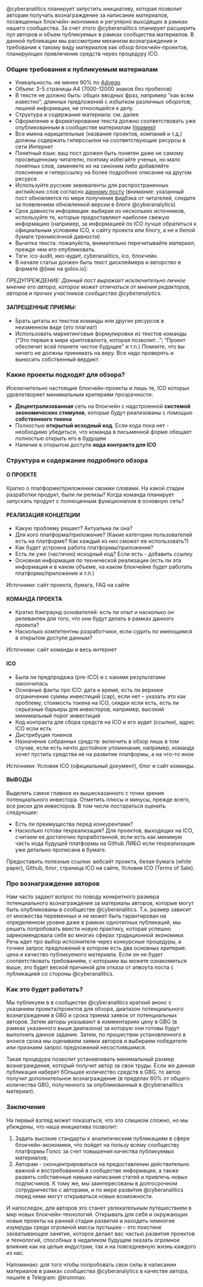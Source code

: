 @cyberanalitics планирует запустить инициативу, которая позволит авторам получать вознаграждение за написание материалов, посвященных блокчейн-экономике и регулярно выходящих в рамках нашего сообщества. За счет этого @cyberanalitics планирует расширить пул авторов и объем публикуемых в рамках сообщества материалов. В данной публикации мы рассмотрим механизм вознаграждения и требования к такому виду материалов как обзор блокчейн-проектов, планирующих привлечение средств через процедуру ICO. 

### Общие требования к публикуемым материалам

* Уникальность: не менее 90% по [Advego](https://advego.ru/)
* Объем: 3-5 страницы A4 (7000-12000 знаков без пробелов)
* В тексте не должно быть: общих вводных фраз, например “как всем известно”; длинных предложений с избытком различных оборотов; лишней информации, не относящейся к делу.
* Структура и содержание материала: см. далее
* Оформ­ле­ние  и форматирование текста должно соответствовать уже опубликованным в сообществе материалам ([пример](https://golos.io/blockchain/@cyberanalytics/satoshi-fund-otchyot-po-ico-0x))
* Все имена нарицательные (название проектов, компаний и т.д.) должны содержать гиперссылки на соответствующие ресурсы в сети Интернет
* Понятный язык: ваш пост должен быть понятен даже не самому  просвещенному читателю, поэтому избегайте ученых, но мало понятных слов, заменяете их на синоним либо добавляйте пояснение и гиперссылку на более подробное описание на другом ресурсе
* Используйте русские эквиваленты для распространенных английских слов согласно [данному посту](https://golos.io/vox-populi/@cyberanalytics/kak-pisat-pro-kripto-ekonomiku-na-russkom-yazyke) (внимание: указанный пост обновляется по мере получения фидбэка от читателей, следите за появлением обновленной версии в блоге @cyberanalytics) 
* Срок давности информации: выбирая из нескольких источников, используйте те, которые предоставляют наиболее свежую информацию (например, за информацией по ICO лучше обратиться к официальным условиям ICO, к сайту проекта или блогу, а не к белой бумаге трехмесячной давности)
* Вычитка тек­ста: пожа­луй­ста, вни­ма­тельно пере­чи­ты­вайте материал, прежде чем его опубликовать.
* Тэги: ico-audit, ико-аудит, cyberanalitics, ico, блокчейн.
* В начале статьи должен быть текст дисклеймера и авторство в формате @[ник на golos.io]: 

*ПРЕДУПРЕЖДЕНИЕ: Данный пост выражает исключительно личное мнение его автора, которое может отличаться от мнения редакторов, авторов и прочих участников сообщества @cyberanalytics.*

#### ЗАПРЕЩЕННЫЕ ПРИЕМЫ:
* Брать цитаты из текстов команды или других ресурсов в неизменном виде (это плагиат)
* Использовать маркетинговые формулировки из текстов команды (“Это первая в мире криптовалюта, которая позволит…”; “Проект обеспечит всей планете чистое будущее” и т.п.) Помните, что вы ничего не должны принимать на веру. Все надо проверять и выносить собственный вердикт. 

### Какие проекты подходят для обзора?
Исключительно настоящие блокчейн-проекты и лишь те, ICO которых удовлетворяет минимальным критериям прозрачности:

* **Децентрализованная** сеть на блокчейн с надстроенной **системой экономических стимулов**, которые будут реализованы с помощью **собственного токена**
* Полностью **открытый исходный код**. Если кода пока нет - необходимо убедиться, что команда в письменной форме обещает полностью открыть его в будущем 
* Наличие в открытом доступе **кода контракта для ICO**


### Структура и содержание подробного обзора

#### О ПРОЕКТЕ 
Кратко о платформе/приложении своими словами. На какой стадии разработки продукт, были ли релизы? Когда команда планирует запускать продукт с полноценным функционалом в основную сеть?

#### РЕАЛИЗАЦИЯ КОНЦЕПЦИИ
* Какую проблему решает? Актуальна ли она?
* Для кого платформа/приложение? (Какие категории пользователей есть на платформе? Как каждый из них сможет ее использовать?)
* Как будет устроена работа платформы/приложения?
* Есть ли уже (частично) исходный код? Если есть - добавить ссылку
* Основная информация по технической реализации (есть ли эта информация и в каком объеме, на каком блокчейне будет работать платформа/приложение и т.п.)

*Источники*: сайт проекта, бумага, FAQ на сайте

#### КОМАНДА ПРОЕКТА
* Кратко бэкграунд основателей: есть ли опыт и насколько он релевантен для того, что они будут делать в рамках данного проекта?
* Насколько компетентны разработчики, если судить по имеющимся в открытом доступе данным?

*Источники*: сайт команды и весь интернет

#### ICO
* Была ли предпродажа (pre-ICO) и с какими результатами закончилась
* Основные факты про ICO: дата и время, есть ли верхнее ограничение суммы инвестиций (cap), если нет – указать это как проблему, стоимость токена на ICO, скидки если есть, есть ли серьезные барьеры для инвесторов, например, высокий минимальный порог инвестиций
* Код контракта для сбора средств на ICO и его аудит (ссылки), адрес ICO если есть
* Дистрибуция токенов
* Назначение собранных средств: включить в обзор лишь в том случае, если есть нечто достойное упоминания, например, команда хочет пустить средства не на развитие платформы, а на что-то иное

*Источники*: Условия ICO (официальный документ), блог и сайт команды.

#### ВЫВОДЫ
Выделить самое главное из вышесказанного с точки зрения потенциального инвестора. Отметить плюсы и минусы, прежде всего, все риски для инвесторов.
В том числе постараться оценить следующее:
* Есть ли преимущества перед конкурентами?
* Насколько готова техреализация? Для проектов, выходящих на ICO, считаем ее достаточно проработанной, если есть как минимум часть кода будущей платформы на Github ЛИБО если техреализация уже детально прописана в бумаге.

Предоставить полезные ссылки: вебсайт проекта, белая бумага (white paper), Github, блог, страница ICO на сайте, Условия ICO (Terms of Sale).

### Про вознаграждение авторов
Нам часто задают вопрос  по поводу конкретного размера потенциального вознаграждения за материалы авторов, которые могут быть опубликованы в сообществе @cyberanalitics. Т.к. размер зависит от множества переменных и не может быть гарантирован на определенном уровне даже в рамках однотипных публикаций, мы решить попробовать ввести новую практику, которая успешно зарекомендовала себя во многих сферах традиционной экономики. Речь идет про выбор исполнителя через конкурсные процедуры, а точнее запрос предложений в котором есть два основных критерия: цена и качество публикуемого материала. Если он не будет соответствовать  требованиям, с которыми вы можете ознакомиться выше, это будет вес­кой при­чиной для отказа от апвоута поста с публикацией со стороны @cyberanalitics.

### Как это будет работать?
Мы публикуем в в сообществе @cyberanalitics краткий анонс с указанием проекта/проектов для обзора, диапазон потенциального вознаграждения в GBG и срока приема заявок от потенциальных авторов. Затем авторы указывают в комментариях цену в GBG (в рамках указанного выше диапазона) за которую они готовы будут выполнить данное задание. Затем, по прошествии установленного в анонсе срока мы оцениваем заявки авторов и выбираем победителя или признаем запрос предложений несостоявшимся.

Такая процедура позволит устанавливать минимальный размер вознаграждения, который получит автор за свои труды. Если же данная публикация наберет бОльшее количество средств в GBG, то автор получит дополнительное вознаграждение (в пределах 60% от общего количества GBG, полученного за опубликованный в @cyberanalitics материал).  


### Заключение

На первый взгляд может показаться, что это слишком сложно, но мы убеждены, что наша инициатива позволит:

1. Задать  высокие стандарты к аналитическим публикациям в сфере блокчейн-экономики, что пойдет на пользу всему сообществу платформы Голос за счет повышения качества публикуемых материалов;
2. Авторам - сконцентрироваться на предоставлении действительно важной и востребованной в сообществе информации, а также развить собственные навыки написания статей и привлечь новых подписчиков. К тому же, мы заинтересованы в долгосрочном сотрудничестве с авторами, и по мере развития @cyberanalitics перед ними могут открываться новые возможности. 




И напоследок, для авторов это станет увлекательным путешествием в мир новых блокчейн-технологий. Открывать для себя и окружающих новые проекты на ранней стадии развития и находить немногие изумруды среди огромной массы пустышек - это поистине захватывающее занятие, которое делает вас частью развития проектов и технологий, способных в недалеком будущем оказать огромное влияние как на целые индустрии, так и на повседневную жизнь каждого из нас. 

Напоминаю: для того чтобы попробовать свои силы в написании материалов в рамках сообщества @cyberanalytics в качестве автора, пишите в Telegram: @trummax.


